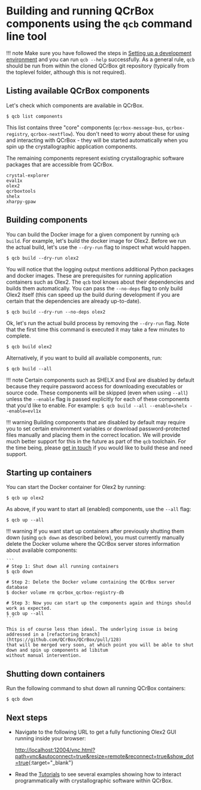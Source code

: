 # Building and running QCrBox components using the `qcb` command line tool

!!! note
    Make sure you have followed the steps in [Setting up a development environment](set_up_a_dev_environment.md)
    and you can run `qcb --help` successfully. As a general rule, `qcb` should be run from within the cloned
    QCrBox git repository (typically from the toplevel folder, although this is not required).

## Listing available QCrBox components

Let's check which components are available in QCrBox.
```console exec="1" source="console" result="ansi"
$ qcb list components
```

This list contains three "core" components (`qcrbox-message-bus`, `qcrbox-registry`, `qcrbox-nextflow`).
You don't need to worry about these for using and interacting with QCrBox - they will be started automatically
when you spin up the crystallographic application components.

The remaining components represent existing crystallographic software packages that are accessible from QCrBox.
```
crystal-explorer
eval1x
olex2
qcrboxtools
shelx
xharpy-gpaw
```

## Building components

You can build the Docker image for a given component by running `qcb build`. For example, let's build the docker image
for Olex2. Before we run the actual build, let's use the `--dry-run` flag to inspect what would happen.
```console exec="1" source="console" result="ansi"
$ qcb build --dry-run olex2
```

You will notice that the logging output mentions additional Python packages and docker images. These are prerequisites
for running application containers such as Olex2. The `qcb` tool knows about their dependencies and builds them
automatically. You can pass the `--no-deps` flag to only build Olex2 itself (this can speed up the build during
development if you are certain that the dependencies are already up-to-date).
```console exec="1" source="console" result="ansi"
$ qcb build --dry-run --no-deps olex2
```

Ok, let's run the actual build process by removing the `--dry-run` flag. Note that the first time this command is
executed it may take a few minutes to complete.
```
$ qcb build olex2
```

Alternatively, if you want to build all available components, run:
```
$ qcb build --all
```

!!! note
    Certain components such as SHELX and Eval are disabled by default because they require password access
    for downloading executables or source code. These components will be skipped (even when using `--all`)
    unless the `--enable` flag is passed explicitly for each of these components that you'd like to enable.
    For example:
    ```
    $ qcb build --all --enable=shelx --enable=evl1x
    ```

!!! warning
    Building components that are disabled by default may require you to set certain environment variables
    or download password-protected files manually and placing them in the correct location. We will provide
    much better support for this in the future as part of the `qcb` toolchain. For the time being, please
    [get in touch](https://discord.gg/CWnQJvVv) if you would like to build these and need support.


## Starting up containers

You can start the Docker container for Olex2 by running:
```
$ qcb up olex2
```
As above, if you want to start all (enabled) components, use the `--all` flag:
```
$ qcb up --all
```

!!! warning
    If you want start up containers after previously shutting them down (using `qcb down` as described below),
    you must currently manually delete the Docker volume where the QCrBox server stores information about available
    components:

    ```
    # Step 1: Shut down all running containers
    $ qcb down

    # Step 2: Delete the Docker volume containing the QCrBox server database
    $ docker volume rm qcrbox_qcrbox-registry-db

    # Step 3: Now you can start up the components again and things should work as expected.
    $ qcb up --all
    ```

    This is of course less than ideal. The underlying issue is being addressed in a [refactoring branch](https://github.com/QCrBox/QCrBox/pull/128)
    that will be merged very soon, at which point you will be able to shut down and spin up components ad libitum
    without manual intervention.


## Shutting down containers

Run the following command to shut down all running QCrBox containers:
```
$ qcb down
```


## Next steps

- Navigate to the following URL to get a fully functioning Olex2 GUI running inside your browser:

    [http://localhost:12004/vnc.html?path=vnc&autoconnect=true&resize=remote&reconnect=true&show_dot=true](http://localhost:12004/vnc.html?path=vnc&autoconnect=true&resize=remote&reconnect=true&show_dot=true){:target="_blank"}

- Read the [Tutorials](../tutorials) to see several examples showing how to interact programmatically with crystallographic software within QCrBox.
